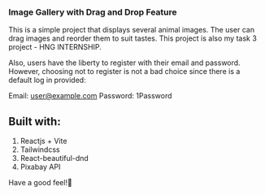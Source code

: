 ### Image Gallery with Drag and Drop Feature

This is a simple project that displays several animal images. The user can drag images and reorder them to suit tastes. This project is also my task 3 project - HNG INTERNSHIP.

Also, users have the liberty to register with their email and password. However, choosing not to register is not a bad choice since there is a default log in provided:

Email: user@example.com
Password: 1Password

## Built with:

1. Reactjs + Vite
2. Tailwindcss
3. React-beautiful-dnd
4. Pixabay API

Have a good feel!🚀

